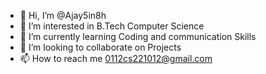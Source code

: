 - 👋 Hi, I’m @Ajay5in8h
- 👀 I’m interested in B.Tech Computer Science
- 🌱 I’m currently learning Coding and communication Skills
- 💞️ I’m looking to collaborate on Projects
- 📫 How to reach me 0112cs221012@gmail.com

<!---
Ajay5in8h/Ajay5in8h is a ✨ special ✨ repository because its `README.md` (this file) appears on your GitHub profile.
You can click the Preview link to take a look at your changes.
--->
